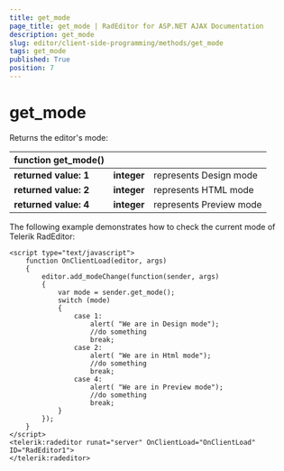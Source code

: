 ```yaml
---
title: get_mode
page_title: get_mode | RadEditor for ASP.NET AJAX Documentation
description: get_mode
slug: editor/client-side-programming/methods/get_mode
tags: get_mode
published: True
position: 7
---
```


# get_mode

Returns the editor's mode:

|  **function**  **get_mode()**  |  |  |
| ------ | ------ | ------ |
| **returned value: 1** | **integer** |represents Design mode|
| **returned value: 2** | **integer** |represents HTML mode|
| **returned value: 4** | **integer** |represents Preview mode|

The following example demonstrates how to check the current mode of Telerik RadEditor:

````ASP.NET
<script type="text/javascript">
	function OnClientLoad(editor, args)
	{     
		editor.add_modeChange(function(sender, args)     
		{        
			var mode = sender.get_mode();                             
			switch (mode)        
			{           
				case 1:            
					alert( "We are in Design mode");            
					//do something            
					break;           
				case 2:            
					alert( "We are in Html mode");            
					//do something            
					break;           
				case 4:            
					alert( "We are in Preview mode");
					//do something            
					break;
			}
		});
	}
</script>
<telerik:radeditor runat="server" OnClientLoad="OnClientLoad" ID="RadEditor1">
</telerik:radeditor>
````


